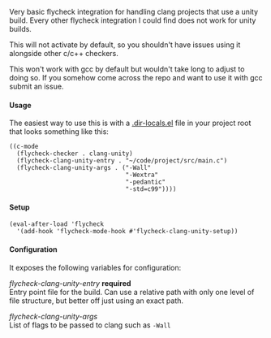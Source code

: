 Very basic flycheck integration for handling clang projects that use a unity build.
Every other flycheck integration I could find does not work for unity builds.

This will not activate by default, so you shouldn't have issues using it alongside
other c/c++ checkers.

This won't work with gcc by default but wouldn't take long to adjust to doing so.
If you somehow come across the repo and want to use it with gcc submit an issue.

#### Usage
The easiest way to use this is with a [.dir-locals.el](https://www.gnu.org/software/emacs/manual/html_node/emacs/Directory-Variables.html)
file in your project root that looks something like this:
```
((c-mode
  (flycheck-checker . clang-unity)
  (flycheck-clang-unity-entry . "~/code/project/src/main.c")
  (flycheck-clang-unity-args . ("-Wall"
                                "-Wextra"
                                "-pedantic"
                                "-std=c99"))))
```

#### Setup
```elisp
(eval-after-load 'flycheck
  '(add-hook 'flycheck-mode-hook #'flycheck-clang-unity-setup))
```

#### Configuration
It exposes the following variables for configuration:

*flycheck-clang-unity-entry* **required**  
Entry point file for the build. Can use a relative path with only one level
of file structure, but better off just using an exact path.

*flycheck-clang-unity-args*  
List of flags to be passed to clang such as `-Wall`

